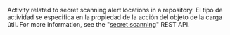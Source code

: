 Activity related to secret scanning alert locations in a repository. El tipo de actividad se especifica en la propiedad de la acción del objeto de la carga útil. For more information, see the "[secret scanning](/rest/reference/secret-scanning)" REST API.
